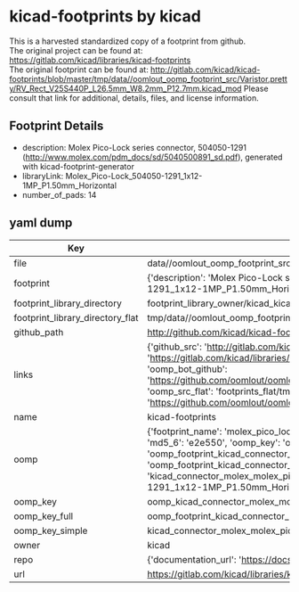 # kicad-footprints by kicad  
This is a harvested standardized copy of a footprint from github.  
The original project can be found at:  
https://gitlab.com/kicad/libraries/kicad-footprints  
The original footprint can be found at:
http://gitlab.com/kicad/kicad-footprints/blob/master/tmp/data//oomlout_oomp_footprint_src/Varistor.pretty/RV_Rect_V25S440P_L26.5mm_W8.2mm_P12.7mm.kicad_mod
Please consult that link for additional, details, files, and license information.  
## Footprint Details
* description: Molex Pico-Lock series connector, 504050-1291 (http://www.molex.com/pdm_docs/sd/5040500891_sd.pdf), generated with kicad-footprint-generator  
* libraryLink: Molex_Pico-Lock_504050-1291_1x12-1MP_P1.50mm_Horizontal  
* number_of_pads: 14  
## yaml dump  
| Key | Value |  
| --- | --- |  
| file | data//oomlout_oomp_footprint_src/kicad-footprints/Connector_Molex.pretty/Molex_Pico-Lock_504050-1291_1x12-1MP_P1.50mm_Horizontal.kicad_mod |  
| footprint | {'description': 'Molex Pico-Lock series connector, 504050-1291 (http://www.molex.com/pdm_docs/sd/5040500891_sd.pdf), generated with kicad-footprint-generator', 'libraryLink': 'Molex_Pico-Lock_504050-1291_1x12-1MP_P1.50mm_Horizontal', 'number_of_pads': 14} |  
| footprint_library_directory | footprint_library_owner/kicad_kicad-footprints/ |  
| footprint_library_directory_flat | tmp/data//oomlout_oomp_footprint_src/footprints_flat/kicad_connector_molex_molex_pico_lock_504050_1291_1x12_1mp_p1_50mm_horizontal/working |  
| github_path | http://github.com/kicad/kicad-footprints/blob/master/tmp/data//oomlout_oomp_footprint_src/Connector_Molex.pretty/Molex_Pico-Lock_504050-1291_1x12-1MP_P1.50mm_Horizontal.kicad_mod |  
| links | {'github_src': 'http://gitlab.com/kicad/kicad-footprints/blob/master/tmp/data//oomlout_oomp_footprint_src/Varistor.pretty/RV_Rect_V25S440P_L26.5mm_W8.2mm_P12.7mm.kicad_mod', 'github_src_repo': 'https://gitlab.com/kicad/libraries/kicad-footprints', 'oomp_bot': 'tmp/data//oomlout_oomp_footprint_src/footprints/kicad_connector_molex_molex_pico_lock_504050_1291_1x12_1mp_p1_50mm_horizontal/working', 'oomp_bot_github': 'https://github.com/oomlout/oomlout_oomp_footprint_bot/tree/main/tmp/data//oomlout_oomp_footprint_src/footprints/kicad_connector_molex_molex_pico_lock_504050_1291_1x12_1mp_p1_50mm_horizontal/working', 'oomp_src_flat': 'footprints_flat/tmp/data//oomlout_oomp_footprint_src/footprints_flat/kicad_connector_molex_molex_pico_lock_504050_1291_1x12_1mp_p1_50mm_horizontal/working', 'oomp_src_flat_github': 'https://github.com/oomlout/oomlout_oomp_footprint_src/tree/main/tmp/data//oomlout_oomp_footprint_src/footprints_flat/kicad_connector_molex_molex_pico_lock_504050_1291_1x12_1mp_p1_50mm_horizontal/working'} |  
| name | kicad-footprints |  
| oomp | {'footprint_name': 'molex_pico_lock_504050_1291_1x12_1mp_p1_50mm_horizontal', 'library_name': 'connector_molex', 'md5': 'e2e5503b9101ca791005344336d3e277', 'md5_10': 'e2e5503b91', 'md5_5': 'e2e55', 'md5_6': 'e2e550', 'oomp_key': 'oomp_kicad_connector_molex_molex_pico_lock_504050_1291_1x12_1mp_p1_50mm_horizontal', 'oomp_key_extra': 'oomp_footprint_kicad_connector_molex_molex_pico_lock_504050_1291_1x12_1mp_p1_50mm_horizontal', 'oomp_key_full': 'oomp_footprint_kicad_connector_molex_molex_pico_lock_504050_1291_1x12_1mp_p1_50mm_horizontal_e2e550', 'oomp_key_simple': 'kicad_connector_molex_molex_pico_lock_504050_1291_1x12_1mp_p1_50mm_horizontal', 'original_filename': 'data//oomlout_oomp_footprint_src/kicad-footprints/Connector_Molex.pretty/Molex_Pico-Lock_504050-1291_1x12-1MP_P1.50mm_Horizontal.kicad_mod', 'owner_name': 'kicad'} |  
| oomp_key | oomp_kicad_connector_molex_molex_pico_lock_504050_1291_1x12_1mp_p1_50mm_horizontal |  
| oomp_key_full | oomp_footprint_kicad_connector_molex_molex_pico_lock_504050_1291_1x12_1mp_p1_50mm_horizontal |  
| oomp_key_simple | kicad_connector_molex_molex_pico_lock_504050_1291_1x12_1mp_p1_50mm_horizontal |  
| owner | kicad |  
| repo | {'documentation_url': 'https://docs.github.com/rest/repos/repos#get-a-repository', 'message': 'Not Found'} |  
| url | https://gitlab.com/kicad/libraries/kicad-footprints |  

